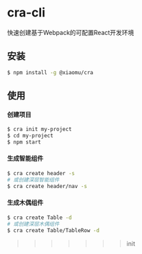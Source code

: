 

# cra-cli

快速创建基于Webpack的可配置React开发环境

## 安装

```bash
$ npm install -g @xiaomu/cra
```

## 使用



#### 创建项目
```bash
$ cra init my-project
$ cd my-project
$ npm start
```

#### 生成智能组件
```bash
$ cra create header -s
# 或创建深层智能组件
$ cra create header/nav -s
```

#### 生成木偶组件
```bash
$ cra create Table -d
# 或创建深层木偶组件
$ cra create Table/TableRow -d
```
>>>>>>> init
